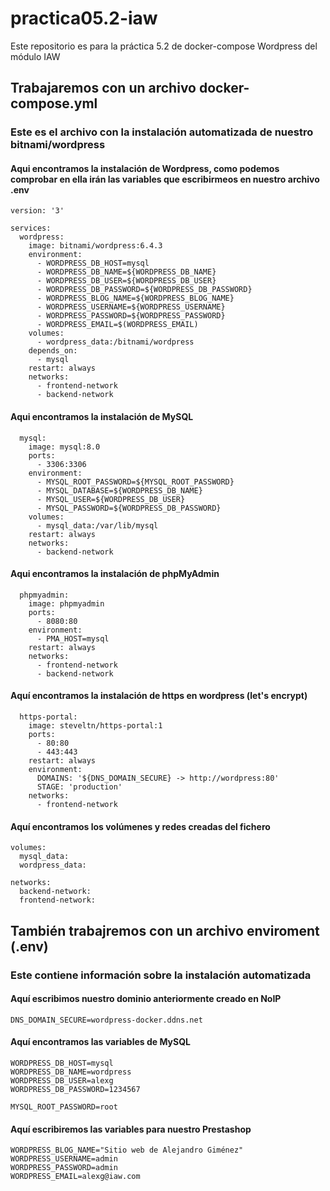 # practica05.2-iaw
Este repositorio es para la práctica 5.2 de docker-compose Wordpress del módulo IAW

## Trabajaremos con un archivo docker-compose.yml
### Este es el archivo con la instalación automatizada de nuestro bitnami/wordpress
#### Aqui encontramos la instalación de Wordpress, como podemos comprobar en ella irán las variables que escribirmeos en nuestro archivo .env
```
version: '3'

services:
  wordpress:
    image: bitnami/wordpress:6.4.3
    environment: 
      - WORDPRESS_DB_HOST=mysql
      - WORDPRESS_DB_NAME=${WORDPRESS_DB_NAME}
      - WORDPRESS_DB_USER=${WORDPRESS_DB_USER}
      - WORDPRESS_DB_PASSWORD=${WORDPRESS_DB_PASSWORD}
      - WORDPRESS_BLOG_NAME=${WORDPRESS_BLOG_NAME}
      - WORDPRESS_USERNAME=${WORDPRESS_USERNAME}
      - WORDPRESS_PASSWORD=${WORDPRESS_PASSWORD}
      - WORDPRESS_EMAIL=$(WORDPRESS_EMAIL)
    volumes: 
      - wordpress_data:/bitnami/wordpress
    depends_on:
      - mysql
    restart: always
    networks:
      - frontend-network
      - backend-network
```

#### Aqui encontramos la instalación de MySQL
```
  mysql:
    image: mysql:8.0
    ports:
      - 3306:3306
    environment:
      - MYSQL_ROOT_PASSWORD=${MYSQL_ROOT_PASSWORD}
      - MYSQL_DATABASE=${WORDPRESS_DB_NAME}
      - MYSQL_USER=${WORDPRESS_DB_USER}
      - MYSQL_PASSWORD=${WORDPRESS_DB_PASSWORD}
    volumes:
      - mysql_data:/var/lib/mysql
    restart: always
    networks: 
      - backend-network
```

#### Aqui encontramos la instalación de phpMyAdmin
```        
  phpmyadmin:
    image: phpmyadmin
    ports:
      - 8080:80
    environment: 
      - PMA_HOST=mysql
    restart: always
    networks:
      - frontend-network
      - backend-network
```

#### Aquí encontramos la instalación de https en wordpress (let's encrypt)
```
  https-portal:
    image: steveltn/https-portal:1
    ports:
      - 80:80
      - 443:443
    restart: always
    environment:
      DOMAINS: '${DNS_DOMAIN_SECURE} -> http://wordpress:80'
      STAGE: 'production'
    networks:
      - frontend-network
```

#### Aquí encontramos los volúmenes y redes creadas del fichero
```   
volumes: 
  mysql_data:
  wordpress_data:

networks: 
  backend-network:
  frontend-network:
```

## También trabajremos con un archivo enviroment (.env)
### Este contiene información sobre la instalación automatizada
#### Aquí escribimos nuestro dominio anteriormente creado en NoIP
```
DNS_DOMAIN_SECURE=wordpress-docker.ddns.net
```
#### Aquí encontramos las variables de MySQL
```
WORDPRESS_DB_HOST=mysql
WORDPRESS_DB_NAME=wordpress 
WORDPRESS_DB_USER=alexg
WORDPRESS_DB_PASSWORD=1234567

MYSQL_ROOT_PASSWORD=root
```

#### Aquí escribiremos las variables para nuestro Prestashop
```
WORDPRESS_BLOG_NAME="Sitio web de Alejandro Giménez"
WORDPRESS_USERNAME=admin
WORDPRESS_PASSWORD=admin
WORDPRESS_EMAIL=alexg@iaw.com
```

